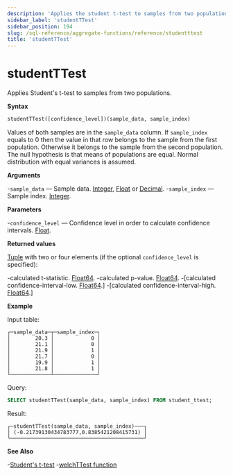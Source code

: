 ```yaml
---
description: 'Applies the student t-test to samples from two populations.'
sidebar_label: 'studentTTest'
sidebar_position: 194
slug: /sql-reference/aggregate-functions/reference/studentttest
title: 'studentTTest'
---
```


# studentTTest

Applies Student's t-test to samples from two populations.

**Syntax**

```sql
studentTTest([confidence_level])(sample_data, sample_index)
```

Values of both samples are in the `sample_data` column. If `sample_index` equals to 0 then the value in that row belongs to the sample from the first population. Otherwise it belongs to the sample from the second population.
The null hypothesis is that means of populations are equal. Normal distribution with equal variances is assumed.

**Arguments**

-`sample_data` — Sample data. [Integer](../../../sql-reference/data-types/int-uint.md), [Float](../../../sql-reference/data-types/float.md) or [Decimal](../../../sql-reference/data-types/decimal.md).
-`sample_index` — Sample index. [Integer](../../../sql-reference/data-types/int-uint.md).

**Parameters**

-`confidence_level` — Confidence level in order to calculate confidence intervals. [Float](../../../sql-reference/data-types/float.md).

**Returned values**

[Tuple](../../../sql-reference/data-types/tuple.md) with two or four elements (if the optional `confidence_level` is specified):

-calculated t-statistic. [Float64](../../../sql-reference/data-types/float.md).
-calculated p-value. [Float64](../../../sql-reference/data-types/float.md).
-[calculated confidence-interval-low. [Float64](../../../sql-reference/data-types/float.md).]
-[calculated confidence-interval-high. [Float64](../../../sql-reference/data-types/float.md).]

**Example**

Input table:

```text
┌─sample_data─┬─sample_index─┐
│        20.3 │            0 │
│        21.1 │            0 │
│        21.9 │            1 │
│        21.7 │            0 │
│        19.9 │            1 │
│        21.8 │            1 │
└─────────────┴──────────────┘
```

Query:

```sql
SELECT studentTTest(sample_data, sample_index) FROM student_ttest;
```

Result:

```text
┌─studentTTest(sample_data, sample_index)───┐
│ (-0.21739130434783777,0.8385421208415731) │
└───────────────────────────────────────────┘
```

**See Also**

-[Student's t-test](https://en.wikipedia.org/wiki/Student%27s_t-test)
-[welchTTest function](/sql-reference/aggregate-functions/reference/welchttest)
